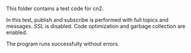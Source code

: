 This folder contains a test code for cn2.

In this test, publish and subscribe is performed with full topics and messages. 
SSL is disabled. Code optimization and garbage collection are enabled. 

The program runs successfully without errors.
